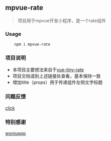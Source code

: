 ## mpvue-rate

> 项目用于mpvue开发小程序，是一个rate组件

### Usage

```
    npm i mpvue-rate
```
### 项目说明

- 本项目主要想法来自于[vue-tiny-rate](https://github.com/shengxinjing/vue-tiny-rate)
- 项目文档请到上述链接处查看，基本保持一致
- 增加title（props）用于传递组件左侧文字标题

### 问题反馈

[click](https://github.com/zengshide123/mpvue-rate/issues)

### 特别感谢

[woniuppp](https://github.com/shengxinjing)